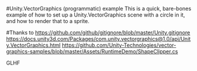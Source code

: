 #Unity.VectorGraphics (programmatic) example
This is a quick, bare-bones example of how to set up a Unity.VectorGraphics scene with a circle in it, and how to render that to a sprite.

#Thanks to
https://github.com/github/gitignore/blob/master/Unity.gitignore
https://docs.unity3d.com/Packages/com.unity.vectorgraphics@1.0/api/Unity.VectorGraphics.html
https://github.com/Unity-Technologies/vector-graphics-samples/blob/master/Assets/RuntimeDemo/ShapeClipper.cs

GLHF
